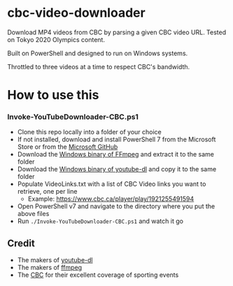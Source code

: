 # cbc-video-downloader
Download MP4 videos from CBC by parsing a given CBC video URL. Tested on Tokyo 2020 Olympics content.

Built on PowerShell and designed to run on Windows systems.

Throttled to three videos at a time to respect CBC's bandwidth.

# How to use this
### Invoke-YouTubeDownloader-CBC.ps1
* Clone this repo locally into a folder of your choice
* If not installed, download and install PowerShell 7 from the Microsoft Store or from the [Microsoft GitHub](https://github.com/PowerShell/PowerShell)
* Download the [Windows binary of FFmpeg](https://ffmpeg.org/download.html#build-windows) and extract it to the same folder
* Download the [Windows binary of youtube-dl](https://yt-dl.org/latest/youtube-dl.exe) and copy it to the same folder
* Populate VideoLinks.txt with a list of CBC Video links you want to retrieve, one per line
  * Example: https://www.cbc.ca/player/play/1921255491594
* Open PowerShell v7 and navigate to the directory where you put the above files
* Run ```./Invoke-YouTubeDownloader-CBC.ps1``` and watch it go

## Credit
* The makers of [youtube-dl](https://github.com/ytdl-org/youtube-dl)
* The makers of [ffmpeg](https://www.ffmpeg.org/)
* The [CBC](https://www.cbc.ca/) for their excellent coverage of sporting events
